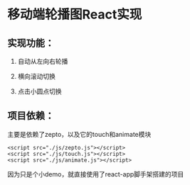 # 移动端轮播图React实现

## 实现功能：

1. 自动从左向右轮播

2. 横向滚动切换

3. 点击小圆点切换

   

## 项目依赖：

主要是依赖了zepto，以及它的touch和animate模块

```
<script src="./js/zepto.js"></script>
<script src="./js/touch.js"></script>
<script src="./js/animate.js"></script>
```

因为只是个小demo，就直接使用了react-app脚手架搭建的项目
